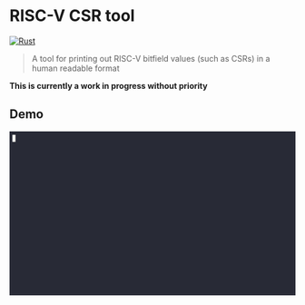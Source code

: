 # RISC-V CSR tool

[![Rust](https://github.com/defermelowie/riscv-csrtool/actions/workflows/rust.yml/badge.svg)](https://github.com/defermelowie/riscv-csrtool/actions/workflows/rust.yml)

> A tool for printing out RISC-V bitfield values (such as CSRs) in a human readable format

**This is currently a work in progress without priority**

## Demo

![Demo](doc/demo.gif)